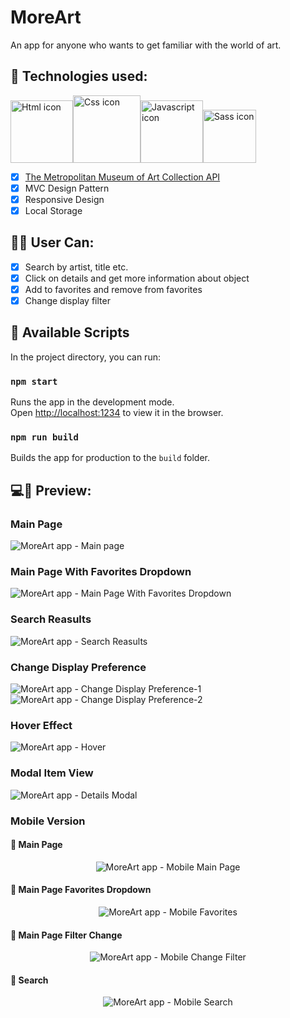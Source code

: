 # MoreArt

An app for anyone who wants to get familiar with the world of art.

## 🚀 Technologies used:
<img src="https://i.ibb.co/Sw7tMWz/htmlIcon.png" alt="Html icon" width="100" /><img src="https://i.ibb.co/hWxYX5x/cssIcon.png" alt="Css icon" width="108" /><img src="https://i.ibb.co/ws3Sq9X/jsIcon.png" alt="Javascript icon" width="100" /><img src="https://i.ibb.co/XCjffYH/sassIcon.png" alt="Sass icon" height="85" />

- [x] [The Metropolitan Museum of Art Collection API](https://metmuseum.github.io/)
- [x] MVC Design Pattern
- [x] Responsive Design
- [x] Local Storage

## 👩👨 User Can:

- [x] Search by artist, title etc.
- [x] Click on details and get more information about object
- [x] Add to favorites and remove from favorites
- [x] Change display filter

## 📃 Available Scripts

In the project directory, you can run:

### `npm start`

Runs the app in the development mode.<br />
Open [http://localhost:1234](http://localhost:1234) to view it in the browser.

### `npm run build`

Builds the app for production to the `build` folder.<br />

## 💻📱 Preview:
### Main Page
<img src="https://i.ibb.co/wLHZD95/MainPage.jpg" alt="MoreArt app - Main page" />

### Main Page With Favorites Dropdown
<img src="https://i.ibb.co/QCC0rfN/Favorites.jpg" alt="MoreArt app - Main Page With Favorites Dropdown" />

### Search Reasults
<img src="https://i.ibb.co/m40npSS/Search-Results.jpg" alt="MoreArt app - Search Reasults" />

### Change Display Preference
<img src="https://i.ibb.co/4R92VZ4/Open-Filter.jpg" alt="MoreArt app - Change Display Preference-1" />
<img src="https://i.ibb.co/Zmw5Vbj/Change-Filter.jpg" alt="MoreArt app - Change Display Preference-2" />

### Hover Effect
<img src="https://i.ibb.co/hD5G9ss/Hover.jpg" alt="MoreArt app - Hover" />

### Modal Item View
<img src="https://i.ibb.co/grH08XT/Details-Modal.jpg" alt="MoreArt app - Details Modal" />

### Mobile Version
#### 📱 Main Page
<p align="center">
  <img src="https://i.ibb.co/KxRgsQ2/Mobile-Main.gif" alt="MoreArt app - Mobile Main Page" />
</p>

#### 📱 Main Page Favorites Dropdown
<p align="center">
  <img src="https://i.ibb.co/Wg0rv3N/Mobile-Favorites.gif" alt="MoreArt app - Mobile Favorites" /> 
</p>
  
#### 📱 Main Page Filter Change
<p align="center">
  <img src="https://i.ibb.co/xj789m3/Mobile-Change-Filter.gif" alt="MoreArt app - Mobile Change Filter" />
</p>

#### 📱 Search
<p align="center">
  <img src="https://i.ibb.co/GV0y7T1/Mobile-Search.gif" alt="MoreArt app - Mobile Search" />
</p>
